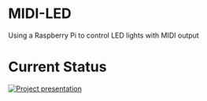 # MIDI-LED
Using a Raspberry Pi to control LED lights with MIDI output

# Current Status
[![Project presentation](https://img.youtube.com/vi/BCv3Xc4DYOM/0.jpg)](https://www.youtube.com/watch?v=BCv3Xc4DYOM)
